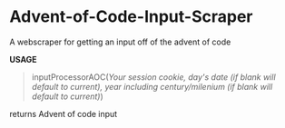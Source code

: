 # Advent-of-Code-Input-Scraper
A webscraper for getting an input off of the advent of code

**USAGE**
> inputProcessorAOC(*Your session cookie,
                    day's date (if blank will default to current),
                    year including century/milenium (if blank will default to current)*)
> 
returns Advent of code input
